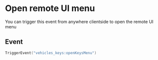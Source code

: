 # Open remote UI menu

You can trigger this event from anywhere clientside to open the remote UI menu

## Event
```lua
TriggerEvent("vehicles_keys:openKeysMenu")
```